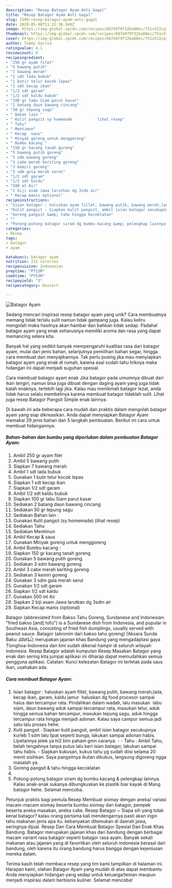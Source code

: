 ```yaml
---
description: "Resep Batagor Ayam Anti Gagal"
title: "Resep Batagor Ayam Anti Gagal"
slug: 2599-resep-batagor-ayam-anti-gagal
date: 2020-05-08T11:31:36.940Z
image: https://img-global.cpcdn.com/recipes/6874979f32ba88ec/751x532cq70/batagor-ayam-foto-resep-utama.jpg
thumbnail: https://img-global.cpcdn.com/recipes/6874979f32ba88ec/751x532cq70/batagor-ayam-foto-resep-utama.jpg
cover: https://img-global.cpcdn.com/recipes/6874979f32ba88ec/751x532cq70/batagor-ayam-foto-resep-utama.jpg
author: Tommy Garcia
ratingvalue: 4.1
reviewcount: 9
recipeingredient:
- "250 gr ayam filet"
- "5 bawang putih"
- "7 bawang merah"
- "1 sdt lada bubuk"
- "1 butir telur kocok lepas"
- "1 sdt kecap ikan"
- "1/2 sdt garam"
- "1/2 sdt kaldu bubuk"
- "100 gr labu Siam parut kasar"
- "2 batang daun bawang cincang"
- "50 gr tepung sagu"
- " Bahan lain "
- " Kulit pangsit sy homemade           lihat resep"
- " Tahu"
- " Mentimun"
- " Kecap  saus"
- " Minyak goreng untuk menggoreng"
- " Bumbu kacang "
- "150 gr kacang tanah goreng"
- "5 bawang putih goreng"
- "3 sdm bawang goreng"
- "3 cabe merah keriting goreng"
- "3 kemiri goreng"
- "3 sdm gula merah serut"
- "1/2 sdt garam"
- "1/2 sdt kaldu"
- "500 ml Air"
- "2 biji asam Jawa larutkan dg 3sdm air"
- " Kecap manis optional"
recipeinstructions:
- "Isian batagor : haluskan ayam fillet, bawang putih, bawang merah,lada, kecap ikan, garam, kaldu jamur  haluskan dg food procesor sampai halus dan tercampur rata. Pindahkan dalam wadah, lalu masukan  labu siam, daun bawang aduk sampai tercampur rata, masukan telur, aduk hingga semua bahan tercampur, masukan tepung sagu, aduk hingga tercampur rata hingga menjadi adonan. Kalau saya campur semua jadi satu lalu proses hehe."
- "Kulit pangsit : Siapkan kulit pangsit, ambil isian batagor secukupnya kurleb 1 sdm lalu lipat seperti bunga, lakukan sampai adonan habis. Lipetannya jelek ya hi2 blm paham gmn caranya.  Tahu : Ambil Tahu, belah tengahnya tanpa putus lalu beri isian batagor, lakukan sampai tahu habis.  Siapkan kukusan, kukus tahu yg sudah diisi selama 20 menit sisihkan. Saya pangsitnya ikutan dikukus, langsung digoreng ngga masalah ya."
- "Goreng pangsit &amp; tahu hingga kecoklatan"
- ""
- "Potong-potong batagor siram dg bumbu kacang &amp; pelengkap lainnya. Kalau anak-anak sukanya dibungkuskan ke plastik biar kayak di Mang batagor hehe. Selamat mencoba."
categories:
- Resep
tags:
- batagor
- ayam

katakunci: batagor ayam 
nutrition: 211 calories
recipecuisine: Indonesian
preptime: "PT15M"
cooktime: "PT53M"
recipeyield: "3"
recipecategory: Dessert

---
```



![Batagor Ayam](https://img-global.cpcdn.com/recipes/6874979f32ba88ec/751x532cq70/batagor-ayam-foto-resep-utama.jpg)

Sedang mencari inspirasi resep batagor ayam yang unik? Cara membuatnya memang tidak terlalu sulit namun tidak gampang juga. Kalau keliru mengolah maka hasilnya akan hambar dan bahkan tidak sedap. Padahal batagor ayam yang enak seharusnya memiliki aroma dan rasa yang dapat memancing selera kita.

Banyak hal yang sedikit banyak mempengaruhi kualitas rasa dari batagor ayam, mulai dari jenis bahan, selanjutnya pemilihan bahan segar, hingga cara membuat dan menyajikannya. Tak perlu pusing jika mau menyiapkan batagor ayam yang enak di rumah, karena asal sudah tahu triknya maka hidangan ini dapat menjadi suguhan spesial.

Cara membuat batagor ayam enak  Jika batagor pada umumnya dibuat dari ikan tengiri, namun bisa juga dibuat dengan daging ayam yang juga tidak kalah enaknya, terlebih lagi jika. Kalau mau menikmati batagor lezat, anda tidak harus selalu membelinya karena membuat batagor tidaklah sulit. Lihat juga resep Batagor Pangsit Simple enak lainnya.


Di bawah ini ada beberapa cara mudah dan praktis dalam mengolah batagor ayam yang siap dikreasikan. Anda dapat menyiapkan Batagor Ayam memakai 29 jenis bahan dan 5 langkah pembuatan. Berikut ini cara untuk membuat hidangannya.

<!--inarticleads1-->

##### Bahan-bahan dan bumbu yang diperlukan dalam pembuatan Batagor Ayam:

1. Ambil 250 gr ayam filet
1. Ambil 5 bawang putih
1. Siapkan 7 bawang merah
1. Ambil 1 sdt lada bubuk
1. Gunakan 1 butir telur kocok lepas
1. Siapkan 1 sdt kecap ikan
1. Siapkan 1/2 sdt garam
1. Ambil 1/2 sdt kaldu bubuk
1. Siapkan 100 gr labu Siam parut kasar
1. Sediakan 2 batang daun bawang cincang
1. Sediakan 50 gr tepung sagu
1. Sediakan  Bahan lain :
1. Gunakan  Kulit pangsit (sy homemade)           (lihat resep)
1. Sediakan  Tahu
1. Sediakan  Mentimun
1. Ambil  Kecap &amp; saus
1. Gunakan  Minyak goreng untuk menggoreng
1. Ambil  Bumbu kacang :
1. Siapkan 150 gr kacang tanah goreng
1. Gunakan 5 bawang putih goreng
1. Sediakan 3 sdm bawang goreng
1. Ambil 3 cabe merah keriting goreng
1. Sediakan 3 kemiri goreng
1. Gunakan 3 sdm gula merah serut
1. Gunakan 1/2 sdt garam
1. Siapkan 1/2 sdt kaldu
1. Gunakan 500 ml Air
1. Siapkan 2 biji asam Jawa larutkan dg 3sdm air
1. Siapkan  Kecap manis (optional)


Batagor (abbreviated from Bakso Tahu Goreng, Sundanese and Indonesian: &#34;fried bakso [and] tofu&#34;) is a Sundanese dish from Indonesia, and popular in Southeast Asia, consisting of fried fish dumplings, usually served with peanut sauce. Batagor (akronim dari bakso tahu goreng) (Aksara Sunda Baku: ᮘᮒᮍᮧᮁ) merupakan jajanan khas Bandung yang mengadaptasi gaya Tionghoa-Indonesia dan kini sudah dikenal hampir di seluruh wilayah Indonesia. Resep Batagor adalah kumpulan Resep Masakan Batagor yang enak dan sering kita jumpai aplikasi ini diharap dapat memudahkan semua pengguna aplikasi. Catatan: Kunci kelezatan Batagor ini terletak pada saus ikan, usahakan ada. 

<!--inarticleads2-->

##### Cara membuat Batagor Ayam:

1. Isian batagor : haluskan ayam fillet, bawang putih, bawang merah,lada, kecap ikan, garam, kaldu jamur  haluskan dg food procesor sampai halus dan tercampur rata. Pindahkan dalam wadah, lalu masukan  labu siam, daun bawang aduk sampai tercampur rata, masukan telur, aduk hingga semua bahan tercampur, masukan tepung sagu, aduk hingga tercampur rata hingga menjadi adonan. Kalau saya campur semua jadi satu lalu proses hehe.
1. Kulit pangsit : Siapkan kulit pangsit, ambil isian batagor secukupnya kurleb 1 sdm lalu lipat seperti bunga, lakukan sampai adonan habis. Lipetannya jelek ya hi2 blm paham gmn caranya. -  - Tahu : Ambil Tahu, belah tengahnya tanpa putus lalu beri isian batagor, lakukan sampai tahu habis. -  Siapkan kukusan, kukus tahu yg sudah diisi selama 20 menit sisihkan. Saya pangsitnya ikutan dikukus, langsung digoreng ngga masalah ya.
1. Goreng pangsit &amp; tahu hingga kecoklatan
1. 
1. Potong-potong batagor siram dg bumbu kacang &amp; pelengkap lainnya. Kalau anak-anak sukanya dibungkuskan ke plastik biar kayak di Mang batagor hehe. Selamat mencoba.


Petunjuk praktis bagi pemula Resep Membuat siomay dengan aneka/ variasi macam-macam siomay beserta bumbu siomay dan batagor, pempek beserta aneka masakan, aneka cake. Resep Batagor ~ Siapa sih yang tidak kenal batagor? kalau orang pertama kali mendengarnya pasti akan ingin tahu makanan jenis apa itu. kebanyakan ditemukan di daerah jawa, seringnya dijual. Resep Dan Cara Membuat Batagor Spesial Dan Enak Khas Bandung. Batagor merupakan jajanan khas dari bandung dengan berbagai macam variant rasa batagor seperti batagor rasa ayam. Banyak sekali makanan atau jajanan yang di favoritkan oleh seluruh indonesia berasal dari bandung, oleh karena itu orang bandung harus bangga dengan kejeniusan mereka dalam. 

Terima kasih telah membaca resep yang tim kami tampilkan di halaman ini. Harapan kami, olahan Batagor Ayam yang mudah di atas dapat membantu Anda menyiapkan hidangan yang sedap untuk keluarga/teman maupun menjadi inspirasi dalam berbisnis kuliner. Selamat mencoba!
